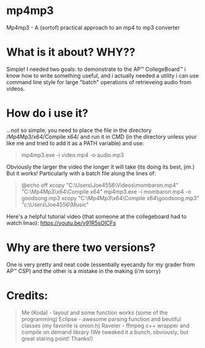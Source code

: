 # mp4mp3
Mp4mp3 - A (sortof) practical approach to an mp4 to mp3 converter

# What is it about? WHY??
Simple! I needed two goals: to demonstrate to the AP™ CollegeBoard™ i know how to write something useful, and i actually needed a utility i can use command line style for large "batch" operations of retrieveing audio from videos. 

# How do i use it?
...not so simple, you need to place the file in the directory /Mp4Mp3/x64/Compile x64/ and run it in CMD (in the directory unless your like me and tried to add it as a PATH variable) and use: 

>mp4mp3.exe -i video.mp4 -o audio.mp3

Obviously the larger the video the longer it will take (its doing its best, jim.) 
But it works! Particularly with a batch file along the lines of:

>@echo off
>xcopy "C:\Users\Joe4556\Videos\mombaron.mp4" "C:\Mp4Mp3\x64\Compile x64\"
>mp4mp3.exe -i mombaron.mp4 -o goodsong.mp3
>xcopy "C:\Mp4Mp3\x64\Compile x64\goodsong.mp3" "c:\Users\Joe4556\Music\"

Here's a helpful tutorial video (that someone at the collegeboard had to watch lmao):
https://youtu.be/y91R5sOlCFs

# Why are there two versions?
One is very pretty and neat code (essentially eyecandy for my grader from AP™ CSP) 
and the other is a mistake in the making (i'm sorry)

# Credits:

>Me (Koda) - layout and some function works (some of the programming)
>Eclipse - awesome parsing function and beutiful classes (my favorite is onion.h)
>Raveler - ffmpeg c++ wrapper and compile on demand library (We tweaked it a bunch, obviously, but great staring point! Thanks!)
